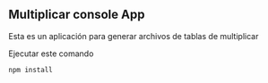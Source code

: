 ## Multiplicar console App

Esta es un aplicación para generar archivos de tablas de multiplicar
 
 Ejecutar este comando
 ```
 npm install 
 ```